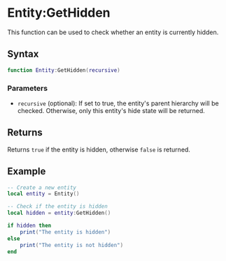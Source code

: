 # Entity:GetHidden

This function can be used to check whether an entity is currently hidden.

## Syntax

```lua
function Entity:GetHidden(recursive)
```

### Parameters

- `recursive` (optional): If set to true, the entity's parent hierarchy will be checked. Otherwise, only this entity's hide state will be returned.

## Returns

Returns `true` if the entity is hidden, otherwise `false` is returned.

## Example

```lua
-- Create a new entity
local entity = Entity()

-- Check if the entity is hidden
local hidden = entity:GetHidden()

if hidden then
    print("The entity is hidden")
else
    print("The entity is not hidden")
end
```